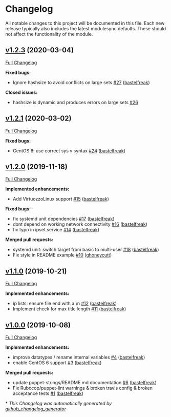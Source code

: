 # Changelog

All notable changes to this project will be documented in this file.
Each new release typically also includes the latest modulesync defaults.
These should not affect the functionality of the module.

## [v1.2.3](https://github.com/voxpupuli/puppet-ipset/tree/v1.2.3) (2020-03-04)

[Full Changelog](https://github.com/voxpupuli/puppet-ipset/compare/v1.2.1...v1.2.3)

**Fixed bugs:**

- Ignore hashsize to avoid conflicts on large sets [\#27](https://github.com/voxpupuli/puppet-ipset/pull/27) ([bastelfreak](https://github.com/bastelfreak))

**Closed issues:**

- hashsize is dynamic and produces errors on large sets [\#26](https://github.com/voxpupuli/puppet-ipset/issues/26)

## [v1.2.1](https://github.com/voxpupuli/puppet-ipset/tree/v1.2.1) (2020-03-02)

[Full Changelog](https://github.com/voxpupuli/puppet-ipset/compare/v1.2.0...v1.2.1)

**Fixed bugs:**

- CentOS 6: use correct sys v syntax [\#24](https://github.com/voxpupuli/puppet-ipset/pull/24) ([bastelfreak](https://github.com/bastelfreak))

## [v1.2.0](https://github.com/voxpupuli/puppet-ipset/tree/v1.2.0) (2019-11-18)

[Full Changelog](https://github.com/voxpupuli/puppet-ipset/compare/v1.1.0...v1.2.0)

**Implemented enhancements:**

- Add VirtuozzoLinux support [\#15](https://github.com/voxpupuli/puppet-ipset/pull/15) ([bastelfreak](https://github.com/bastelfreak))

**Fixed bugs:**

- fix systemd unit dependencies [\#17](https://github.com/voxpupuli/puppet-ipset/pull/17) ([bastelfreak](https://github.com/bastelfreak))
- dont depend on working network connectivity [\#16](https://github.com/voxpupuli/puppet-ipset/pull/16) ([bastelfreak](https://github.com/bastelfreak))
- fix typo in ipset.service [\#14](https://github.com/voxpupuli/puppet-ipset/pull/14) ([bastelfreak](https://github.com/bastelfreak))

**Merged pull requests:**

- systemd unit: switch target from basic to multi-user [\#18](https://github.com/voxpupuli/puppet-ipset/pull/18) ([bastelfreak](https://github.com/bastelfreak))
- Fix style in README example [\#10](https://github.com/voxpupuli/puppet-ipset/pull/10) ([ghoneycutt](https://github.com/ghoneycutt))

## [v1.1.0](https://github.com/voxpupuli/puppet-ipset/tree/v1.1.0) (2019-10-21)

[Full Changelog](https://github.com/voxpupuli/puppet-ipset/compare/v1.0.0...v1.1.0)

**Implemented enhancements:**

- ip lists: ensure file end with a  \n [\#12](https://github.com/voxpupuli/puppet-ipset/pull/12) ([bastelfreak](https://github.com/bastelfreak))
- Implement check for max title length [\#11](https://github.com/voxpupuli/puppet-ipset/pull/11) ([bastelfreak](https://github.com/bastelfreak))

## [v1.0.0](https://github.com/voxpupuli/puppet-ipset/tree/v1.0.0) (2019-10-08)

[Full Changelog](https://github.com/voxpupuli/puppet-ipset/compare/c6e9ffd6ad7a63d0c78e0915bd4541fde3938235...v1.0.0)

**Implemented enhancements:**

- improve datatypes / rename internal variables [\#4](https://github.com/voxpupuli/puppet-ipset/pull/4) ([bastelfreak](https://github.com/bastelfreak))
- enable CentOS 6 support [\#3](https://github.com/voxpupuli/puppet-ipset/pull/3) ([bastelfreak](https://github.com/bastelfreak))

**Merged pull requests:**

- update puppet-strings/README.md documentation [\#6](https://github.com/voxpupuli/puppet-ipset/pull/6) ([bastelfreak](https://github.com/bastelfreak))
- Fix Rubocop/puppet-lint warnings & broken travis config & broken acceptance tests [\#1](https://github.com/voxpupuli/puppet-ipset/pull/1) ([bastelfreak](https://github.com/bastelfreak))



\* *This Changelog was automatically generated by [github_changelog_generator](https://github.com/github-changelog-generator/github-changelog-generator)*
